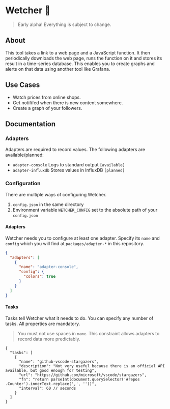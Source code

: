 # Wetcher 👀

> Early alpha! Everything is subject to change.

## About

This tool takes a link to a web page and a JavaScript function. It then periodically downloads the web page, runs the function on it and stores its result in a time-series database. This enables you to create graphs and alerts on that data using another tool like Grafana.

## Use Cases

- Watch prices from online shops.
- Get notififed when there is new content somewhere.
- Create a graph of your followers.

## Documentation

### Adapters

Adapters are required to record values. The following adapters are available/planned:

- `adapter-console` Logs to standard output `[available]`
- `adapter-influxdb` Stores values in InfluxDB `[planned]`

### Configuration

There are multiple ways of configuring Wetcher.

1. `config.json` in the same directory
2. Environment variable `WETCHER_CONFIG` set to the absolute path of your `config.json`

#### Adapters

Wetcher needs you to configure at least one adapter. Specify its `name` and `config` which you will find at `packages/adapter-*` in this repository.

```json
{
  "adapters": [
    {
      "name": "adapter-console",
      "config": {
        "colors": true
      }
    }
  ]
}
```

#### Tasks

Tasks tell Wetcher what it needs to do. You can specify any number of tasks. All properties are mandatory.

> You must not use spaces in `name`. This constraint allows adapters to record data more predictably.

```jsonc
{
  "tasks": [
    {
      "name": "github-vscode-stargazers",
      "description": "Not very useful because there is an official API available, but good enough for testing",
      "url": "https://github.com/microsoft/vscode/stargazers",
      "fn": "return parseInt(document.querySelector('#repos .Counter').innerText.replace(',', ''))",
      "interval": 60 // seconds
    }
  ]
}
```
